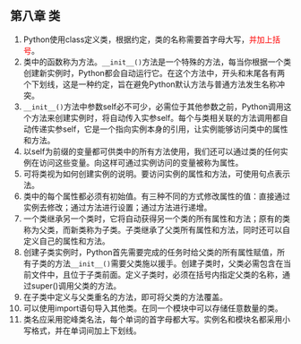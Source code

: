 ## 第八章 类

1. Python使用class定义类，根据约定，类的名称需要首字母大写，<font color=red>并加上括号</font>。
2. 类中的函数称为方法。`__init__()`方法是一个特殊的方法，每当你根据一个类创建新实例时，Python都会自动运行它。在这个方法中，开头和末尾各有两个下划线，这是一种约定，旨在避免Python默认方法与普通方法发生名称冲突。
3. `__init__()`方法中参数self必不可少，必需位于其他参数之前，Python调用这个方法来创建实例时，将自动传入实参self。每个与类相关联的方法调用都自动传递实参self，它是一个指向实例本身的引用，让实例能够访问类中的属性和方法。
4. 以self为前缀的变量都可供类中的所有方法使用，我们还可以通过类的任何实例在访问这些变量。向这样可通过实例访问的变量被称为属性。
5. 可将类视为如何创建实例的说明。要访问实例的属性和方法，可使用句点表示法。
6. 类中的每个属性都必须有初始值。有三种不同的方式修改属性的值：直接通过实例去修改；通过方法进行设置；通过方法进行递增。
7. 一个类继承另一个类时，它将自动获得另一个类的所有属性和方法；原有的类称为父类，而新类称为子类。子类继承了父类所有属性和方法，同时还可以自定义自己的属性和方法。
8. 创建子类实例时，Python首先需要完成的任务时给父类的所有属性赋值，所有子类的方法`__init__()`需要父类施以援手。创建子类时，父类必需包含在当前文件中，且位于子类前面。定义子类时，必须在括号内指定父类的名称，通过super()调用父类的方法。
9. 在子类中定义与父类重名的方法，即可将父类的方法覆盖。
10. 可以使用import语句导入其他类。在同一个模块中可以存储任意数量的类。
11. 类名应采用驼峰类名法，每个单词的首字母都大写。实例名和模块名都采用小写格式，并在单词间加上下划线。